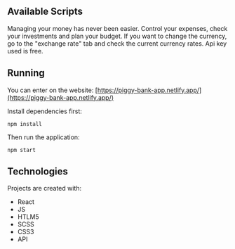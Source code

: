 ## Available Scripts

Managing your money has never been easier. Control your expenses, check your investments and plan your budget.
If you want to change the currency, go to the "exchange rate" tab and check the current currency rates.
Api key used is free.

## Running

You can enter on the website: [https://piggy-bank-app.netlify.app/](https://piggy-bank-app.netlify.app/)

Install dependencies first:

```shell script
npm install
```

Then run the application:

```shell script
npm start
```

## Technologies

Projects are created with:

- React
- JS
- HTLM5
- SCSS
- CSS3
- API
